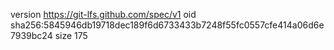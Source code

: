 version https://git-lfs.github.com/spec/v1
oid sha256:5845946db19718dec189f6d6733433b7248f55fc0557cfe414a06d6e7939bc24
size 175
